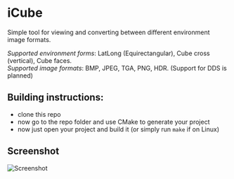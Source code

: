 # iCube
Simple tool for viewing and converting between different environment image formats.

_Supported environment forms_: LatLong (Equirectangular), Cube cross (vertical), Cube faces.  
_Supported image formats_: BMP, JPEG, TGA, PNG, HDR. (Support for DDS is planned)

## Building instructions:
 * clone this repo
 * now go to the repo folder and use CMake to generate your project
 * now just open your project and build it (or simply run `make` if on Linux)

## Screenshot
![Screenshot](https://user-images.githubusercontent.com/7016607/65300353-23b60780-db41-11e9-901f-058403f47386.png)
